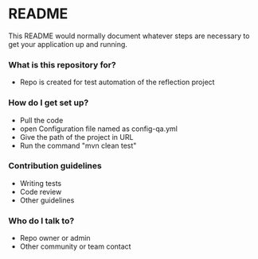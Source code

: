 # README #

This README would normally document whatever steps are necessary to get your application up and running.

### What is this repository for? ###

* Repo is created for test automation of the reflection project


### How do I get set up? ###

* Pull the code
* open Configuration file named as config-qa.yml
* Give the path of the project in URL
* Run the command "mvn clean test"


### Contribution guidelines ###

* Writing tests
* Code review
* Other guidelines

### Who do I talk to? ###

* Repo owner or admin
* Other community or team contact

